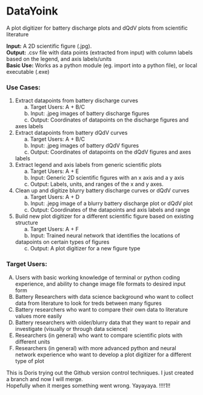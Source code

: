 # DataYoink <br />
A plot digitizer for battery discharge plots and dQdV plots from scientific literature <br />


**Input:** A 2D scientific figure (.jpg). <br /> 
**Output:** .csv file with data points (extracted from input) with column labels based on the legend, and axis labels/units <br />
**Basic Use:** Works as a python module (eg. import into a python file), or local executable (.exe) <br />
### Use Cases: <br />

1.	Extract datapoints from battery discharge curves <br />
&nbsp;&nbsp;&nbsp;&nbsp;&nbsp;&nbsp;a.	Target Users: A + B/C  <br />
&nbsp;&nbsp;&nbsp;&nbsp;&nbsp;&nbsp;b.	Input: .jpeg images of battery discharge figures <br />
&nbsp;&nbsp;&nbsp;&nbsp;&nbsp;&nbsp;c.	Output: Coordinates of datapoints on the discharge figures and axes labels <br />
2.	Extract datapoints from battery dQdV curves <br />
&nbsp;&nbsp;&nbsp;&nbsp;&nbsp;&nbsp;a.	Target Users: A + B/C  <br />
&nbsp;&nbsp;&nbsp;&nbsp;&nbsp;&nbsp;b.	Input: .jpeg images of battery dQdV figures <br />
&nbsp;&nbsp;&nbsp;&nbsp;&nbsp;&nbsp;c.	Output: Coordinates of datapoints on the dQdV figures and axes labels <br />
3.	Extract legend and axis labels from generic scientific plots <br />
&nbsp;&nbsp;&nbsp;&nbsp;&nbsp;&nbsp;a.	Target Users: A + E <br />
&nbsp;&nbsp;&nbsp;&nbsp;&nbsp;&nbsp;b.	Input: Generic 2D scientific figures with an x axis and a y axis <br />
&nbsp;&nbsp;&nbsp;&nbsp;&nbsp;&nbsp;c.	Output: Labels, units, and ranges of the x and y axes. <br />
4.	Clean up and digitize blurry battery discharge curves or dQdV curves <br />
&nbsp;&nbsp;&nbsp;&nbsp;&nbsp;&nbsp;a.	Target Users: A + D <br />
&nbsp;&nbsp;&nbsp;&nbsp;&nbsp;&nbsp;b.	Input: .jepg image of a blurry battery discharge plot or dQdV plot<br />
&nbsp;&nbsp;&nbsp;&nbsp;&nbsp;&nbsp;c.	Output: Coordinates of the datapoints and axis labels and range <br />
5.	Build new plot digitizer for a different scientific figure based on existing structure <br />
&nbsp;&nbsp;&nbsp;&nbsp;&nbsp;&nbsp;a.	Target Users: A + F <br />
&nbsp;&nbsp;&nbsp;&nbsp;&nbsp;&nbsp;b.	Input: Trained neural network that identifies the locations of datapoints on certain types of figures <br />
&nbsp;&nbsp;&nbsp;&nbsp;&nbsp;&nbsp;c.	Output: A plot digitizer for a new figure type <br />

### Target Users: <br />
<ol type='A'>
<li>Users with basic working knowledge of terminal or python coding experience, and ability to change image file formats to desired input form </li> 
<li>Battery Researchers with data science background who want to collect data from literature to look for treds between many figures</li>
<li>Battery researchers who want to compare their own data to literature values more easily</li>
<li>Battery researchers with older/blurry data that they want to repair and investigate (visually or through data science) </li>	
<li>Researchers (in general) who want to compare scientific plots with different units </li>
<li>Researchers (in general) with more advanced python and neural network experience who want to develop a plot digitizer for a different type of plot </li>
</ol>

This is Doris trying out the Github version control techniques. I just created a branch and now I will merge. <br />
Hopefully when it merges something went wrong. Yayayaya. !!!!1!!<br />
<br />
<br />
